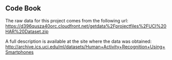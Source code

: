 ## Code Book

The raw data for this project comes from the following url: <br>
https://d396qusza40orc.cloudfront.net/getdata%2Fprojectfiles%2FUCI%20HAR%20Dataset.zip

A full description is available at the site where the data was obtained: <br>
http://archive.ics.uci.edu/ml/datasets/Human+Activity+Recognition+Using+Smartphones 



